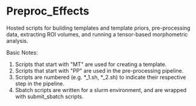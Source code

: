 # Preproc_Effects
Hosted scripts for building templates and template priors, pre-processing data, extracting ROI volumes, and running a tensor-based morphometric analysis.

Basic Notes: 
1) Scripts that start with "MT" are used for creating a template.
2) Scripts that start with "PP" are used in the pre-processing pipeline.
3) Scripts are numbered (e.g. *_1.sh, *_2.sh) to indicate their respective step in the pipeline. 
4) Sbatch scripts are written for a slurm environment, and are wrapped with submit_sbatch scripts.
